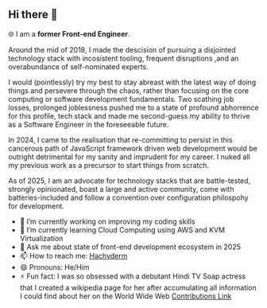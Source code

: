 ## Hi there 👋

🌐 I am a **former Front-end Engineer**.

Around the mid of 2018, I made the descision of pursuing a disjointed technology stack with incosistent tooling, frequent disruptions ,and an overabundance of self-nominated experts.

I would (pointlessly) try my best to stay abreast with the latest way of doing things and persevere through the chaos, rather than focusing on the core computing or software development fundamentals. Two scathing job losses, prolonged joblessness pushed me to a state of profound abhorrence for this profile, tech stack and made me second-guess my ability to thrive as a Software Engineer in the foreseeable future.

In 2024, I came to the realisation that re-committing to persist in this cancerous path of JavaScript framework driven web development would be outright detrimental for my sanity and imprudent for my career. I nuked all my previous work as a precursor to start things from scratch.

As of 2025, I am an advocate for technology stacks that are battle-tested, strongly opinionated, boast a large and active community, come with batteries-included and follow a convention over configuration philospohy for development.  

- 🔭 I’m currently working on improving my coding skills
- 🌱 I’m currently learning Cloud Computing using AWS and KVM Virtualization
- 💬 Ask me about state of front-end development ecosystem in 2025
- 📫 How to reach me: [Hachyderm](https://hachyderm.io/@sujitmohanty)
- 😄 Pronouns: He/Him
- ⚡ Fun fact: I was so obsessed with a debutant Hindi TV Soap actress that I created a wikipedia page for her after accumulating all information I could find about her on the World Wide Web [Contributions Link](https://en.wikipedia.org/wiki/Special:Contributions/Sujitmohanty2012)

